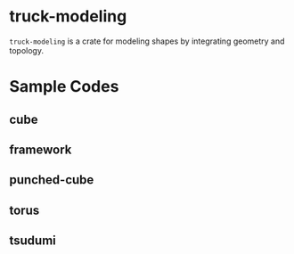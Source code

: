 # truck-modeling
`truck-modeling` is a crate for modeling shapes by integrating geometry and topology.

# Sample Codes
## cube

## framework

## punched-cube

## torus

## tsudumi

